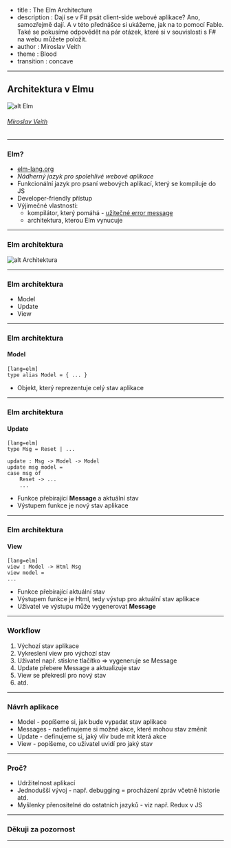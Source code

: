- title : The Elm Architecture
- description : Dají se v F# psát client-side webové aplikace? Ano, samozřejmě dají. A v této přednášce si ukážeme, jak na to pomocí Fable. Také se pokusíme odpovědět na pár otázek, které si v souvislosti s F# na webu můžete položit.
- author : Miroslav Veith
- theme : Blood
- transition : concave

***

## Architektura v Elmu
 
![alt Elm](https://upload.wikimedia.org/wikipedia/commons/thumb/f/f3/Elm_logo.svg/256px-Elm_logo.svg.png "Elm")

###### [Miroslav Veith](https://twitter.com/miroveith)

***

### Elm?

- [elm-lang.org](http://elm-lang.org/)
- _Nádherný jazyk pro spolehlivé webové aplikace_
- Funkcionální jazyk pro psaní webových aplikací, který se kompiluje do JS
- Developer-friendly přístup
- Výjimečné vlastnosti:
    - kompilátor, který pomáhá - [užitečné error message](http://elm-lang.org/blog/compilers-as-assistants)
    - architektura, kterou Elm vynucuje

***

### Elm architektura

![alt Architektura](https://pbs.twimg.com/media/DYImH4mW4AA0SHe.jpg "Architektura") 

---

### Elm architektura
 - Model
 - Update
 - View

---

### Elm architektura

#### Model

    [lang=elm]
    type alias Model = { ... }
    
 - Objekt, který reprezentuje celý stav aplikace

---

### Elm architektura

#### Update
    [lang=elm]
    type Msg = Reset | ...

    update : Msg -> Model -> Model
    update msg model =
    case msg of
        Reset -> ...
        ...

 - Funkce přebírající **Message** a aktuální stav
 - Výstupem funkce je nový stav aplikace
 
---

### Elm architektura

#### View
    [lang=elm]
    view : Model -> Html Msg
    view model =
    ...

 - Funkce přebírající aktuální stav
 - Výstupem funkce je Html, tedy výstup pro aktuální stav aplikace
 - Uživatel ve výstupu může vygenerovat **Message**
 
***

### Workflow
1. Výchozí stav aplikace
2. Vykreslení view pro výchozí stav
3. Uživatel např. stiskne tlačítko => vygeneruje se Message
4. Update přebere Message a aktualizuje stav
5. View se překreslí pro nový stav
6. atd. 
 
***

### Návrh aplikace
 - Model - popíšeme si, jak bude vypadat stav aplikace
 - Messages - nadefinujeme si možné akce, které mohou stav změnit
 - Update - definujeme si, jaký vliv bude mít která akce
 - View - popíšeme, co uživatel uvidí pro jaký stav
 
***

### Proč?
 - Udržitelnost aplikací
 - Jednodušší vývoj - např. debugging = procházení zpráv včetně historie atd.
 - Myšlenky přenositelné do ostatních jazyků - viz např. Redux v JS
 
***

### Děkuji za pozornost
***